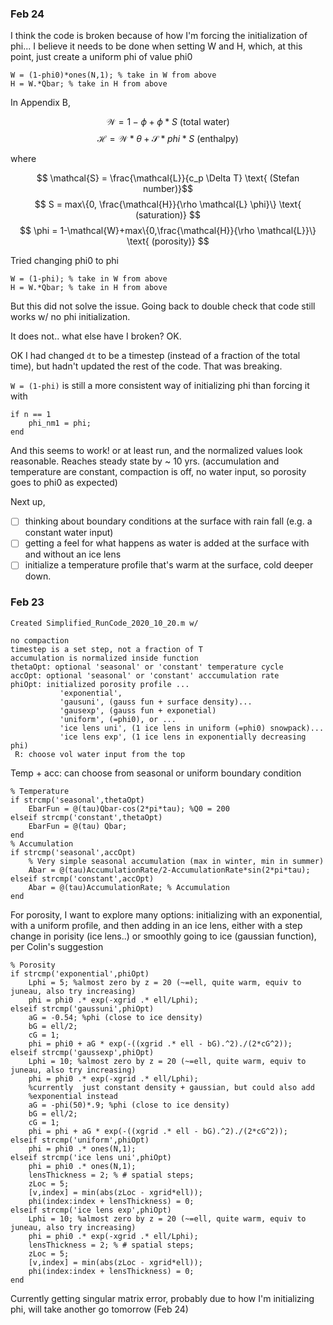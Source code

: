 ### Feb 24

I think the code is broken because of how I'm forcing the initialization of phi... I believe it needs to be done when setting W and H, which, at this point, just create a uniform phi of value phi0

```
W = (1-phi0)*ones(N,1); % take in W from above
H = W.*Qbar; % take in H from above
```

In Appendix B, 

$$ \mathcal{W} = 1 - \phi + \phi*S \text{ (total water)}$$ $$ \mathcal{H} = \mathcal{W}*\theta + \mathcal{S}*phi*S \text{ (enthalpy)}$$

where

$$ \mathcal{S} = \frac{\mathcal{L}}{c_p \Delta T} \text{ (Stefan number)}$$ $$ S = max\{0, \frac{\mathcal{H}}{\rho \mathcal{L} \phi}\} \text{ (saturation)} $$ $$ \phi = 1-\mathcal{W}+max\{0,\frac{\mathcal{H}}{\rho \mathcal{L}}\} \text{ (porosity)} $$

Tried changing phi0 to phi
      
```
W = (1-phi); % take in W from above
H = W.*Qbar; % take in H from above
```

But this did not solve the issue. Going back to double check that code still works w/ no phi initialization.

It does not.. what else have I broken? OK.

OK I had changed `dt` to be a timestep (instead of a fraction of the total time), but hadn't updated the rest of the code. That was breaking.

`W = (1-phi)` is still a more consistent way of initializing phi than forcing it with 

```
if n == 1
	phi_nm1 = phi;
end
```

And this seems to work! or at least run, and the normalized values look reasonable. Reaches steady state by ~ 10 yrs. (accumulation and temperature are constant, compaction is off, no water input, so porosity goes to phi0 as expected)

Next up, 
- [ ] thinking about boundary conditions at the surface with rain fall (e.g. a constant water input) 
- [ ] getting a feel for what happens as water is added at the surface with and without an ice lens
- [ ] initialize a temperature profile that's warm at the surface, cold deeper down.

### Feb 23

	Created Simplified_RunCode_2020_10_20.m w/

```
no compaction
timestep is a set step, not a fraction of T
accumulation is normalized inside function
thetaOpt: optional 'seasonal' or 'constant' temperature cycle
accOpt: optional 'seasonal' or 'constant' acccumulation rate
phiOpt: initialized porosity profile ...
           'exponential', 
           'gausuni', (gauss fun + surface density)...
           'gausexp', (gauss fun + exponetial)
           'uniform', (=phi0), or ...
           'ice lens uni', (1 ice lens in uniform (=phi0) snowpack)...
           'ice lens exp', (1 ice lens in exponentially decreasing phi)
 R: choose vol water input from the top
 ```

Temp + acc: can choose from seasonal or uniform boundary condition
```
% Temperature
if strcmp('seasonal',thetaOpt)
    EbarFun = @(tau)Qbar-cos(2*pi*tau); %Q0 = 200
elseif strcmp('constant',thetaOpt)
    EbarFun = @(tau) Qbar;
end
% Accumulation
if strcmp('seasonal',accOpt)
    % Very simple seasonal accumulation (max in winter, min in summer)
    Abar = @(tau)AccumulationRate/2-AccumulationRate*sin(2*pi*tau); 
elseif strcmp('constant',accOpt)
    Abar = @(tau)AccumulationRate; % Accumulation
end
```

For porosity, I want to explore many options: initializing with an exponential, with a uniform profile, and then adding in an ice lens, either with a step change in porisity (ice lens..) or smoothly going to ice (gaussian function), per Colin's suggestion

```
% Porosity
if strcmp('exponential',phiOpt)
    Lphi = 5; %almost zero by z = 20 (~=ell, quite warm, equiv to juneau, also try increasing)
    phi = phi0 .* exp(-xgrid .* ell/Lphi);
elseif strcmp('gaussuni',phiOpt)
    aG = -0.54; %phi (close to ice density)
    bG = ell/2;
    cG = 1;
    phi = phi0 + aG * exp(-((xgrid .* ell - bG).^2)./(2*cG^2));
elseif strcmp('gaussexp',phiOpt)
    Lphi = 10; %almost zero by z = 20 (~=ell, quite warm, equiv to juneau, also try increasing)
    phi = phi0 .* exp(-xgrid .* ell/Lphi);
    %currently  just constant density + gaussian, but could also add
    %exponential instead
    aG = -phi(50)*.9; %phi (close to ice density)
    bG = ell/2;
    cG = 1;
    phi = phi + aG * exp(-((xgrid .* ell - bG).^2)./(2*cG^2));
elseif strcmp('uniform',phiOpt)
    phi = phi0 .* ones(N,1); 
elseif strcmp('ice lens uni',phiOpt)
    phi = phi0 .* ones(N,1);
    lensThickness = 2; % # spatial steps;
    zLoc = 5;
    [v,index] = min(abs(zLoc - xgrid*ell));
    phi(index:index + lensThickness) = 0;
elseif strcmp('ice lens exp',phiOpt)
    Lphi = 10; %almost zero by z = 20 (~=ell, quite warm, equiv to juneau, also try increasing)
    phi = phi0 .* exp(-xgrid .* ell/Lphi);
    lensThickness = 2; % # spatial steps;
    zLoc = 5;
    [v,index] = min(abs(zLoc - xgrid*ell));
    phi(index:index + lensThickness) = 0;
end 
```

Currently getting singular matrix error, probably due to how I'm initializing phi, will take another go tomorrow (Feb 24)